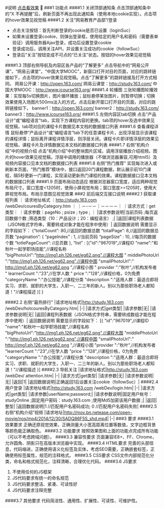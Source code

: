 #说明
[点击看效果](http://stephen-sun7.github.io)

###1	功能点
####1.1	关闭顶部通知条
点击顶部通知条中的“X 不再提醒”后，刷新页面不再出现此通知条（使用本地cookie实现）。点击项的hover效果见视觉稿
####1.2	关注“网易教育产品部”/登录

* 点击关注按钮：首先判断登录的cookie是否已设置（loginSuc）
* 如果未设置登录cookie，则弹出登录框，使用给定的用户名和密码（需要表单验证）调用服务器Ajax登录，成功后设置登录cookie
* 登录成功后，调用关注API，并设置关注成功的cookie（followSuc）
* 登录后“关注”按钮变成不可点的“已关注”状态。按钮的hover效果见视觉稿

####1.3	顶部右侧导航及内容区各产品的“了解更多”
点击导航中的“网易公开课”，“网易云课堂”，“中国大学MOOC”，新窗口打开对目的页面，对应的跳转链接如下，点击项的hover效果见视觉稿。点击“了解更多”的跳转链接及打开方式相同。
网易公开课：http://open.163.com/
网易云课堂：http://study.163.com/
中国大学MOOC：http://www.icourse163.org/
####1.4	轮播图
三张轮播图轮播效果：实现每5s切换图片，图片循环播放；鼠标悬停某张图片，则暂停切换；切换效果使用入场图片500ms淡入的方式。点击后新开窗口打开目的页面，对应的跳转链接如下，
banner1：http://open.163.com/
banner2：http://study.163.com/
banner3：http://www.icourse163.org/
####1.5	左侧内容区tab切换
点击“产品设计”或“编程语言”tab，实现下方课程内容的更换。tab项的hover及选中效果见视觉稿，tab项对应的课程卡片数据见本文档的数据接口列表
####1.6	查看课程详情
鼠标悬停“产品设计”或“编程语言”tab下的任意课程卡片，出现浮层显示该课程的课程详情；鼠标离开课程详情浮层，则浮层关闭。课程卡片即详情浮层的效果见视觉稿，课程卡片及详情数据见本文档的数据接口列表
####1.7	右侧“机构介绍”中的视频介绍
点击“机构介绍”中的整块图片区域，调用浮层播放介绍视频。图片的hover效果见视觉稿，浮层中调用的播放器（不做浏览器兼容,可用html5）及视频内容接口见本文档的数据接口列表
####1.8	右侧“热门推荐”
实现每次进入或刷新本页面，“热门推荐”模块中，接口返回20门课程数据，默认展示前10门课程，隔5秒更新一门课程，实现滚动更新热门课程的效果。课程数据接口见本文档的数据接口列表
####1.9	页面布局动态适应
根据浏览器窗口宽度，适应两种视觉布局尺寸。窗口宽度<1205时，使用小屏视觉布局；窗口宽度>=1205时，使用大屏视觉布局。布局示意图见视觉效果
###2	前后端交互接口说明
####2.1	获取课程列表
｜ 请求地址格式 ｜http://study.163.com /webDev/couresByCategory.htm ｜
｜－-－－｜－－－－｜
｜请求方式｜get类型｜
｜请求参数｜pageNo ; psize ; type ; ｜
|请求参数说明|当前页码 ;每页返回数据个数 ;筛选类型（10：产品设计；20：编程语言） ;|
|返回|课程列表数据（JSON格式字符串，需要转成对象才能在程序中使用）|
返回数据说明
 需要显示的字段如下：
 {“totalCount”: 80,//返回的数据总数
 “totalPage”: 8,//返回的数据总页数 
 “pagination”: {
“pageIndex” : 1, //当前页码
“pageSize” : 10, //每页的数据个数
“totlePageCount”: //总页数
             },
 “list” : [{"id":"967019",//课程ID
 "name":"和秋叶一起学职场技能",//课程名称
 "bigPhotoUrl":"http://img1.ph.126.net/eg62.png",//课程大图
 " middlePhotoUrl ":"http://img1.ph.126.net/eg62.png",//课程中图
 "smallPhotoUrl":" http://img1.ph.126.net/eg62.png ",//课程小图
 " provider ":"秋叶",//机构发布者
 " learnerCount ":"23",//在学人数
 " price ":"128",//课程价格，0为免费
 "categoryName ":"办公技能",//课程分类
 "description ":"适用人群：最适合即将实习、求职、就职的大学生，入职一、二三年的新人。别以为那些职场老人都知道！"//课程描述
}]
}
 

####2.2	右侧“最热排行”
|请求地址格式|http://study.163.com /webDev/hotcouresByCategory.htm|
|-|
|请求方式|get类型|
|请求参数|无|
|请求参数说明|无|
|返回|课程列表数据（JSON格式字符串，需要转成数组才能在程序中使用）|
返回数据说明
需要显示的字段如下：
[{
   "id":"967019",//课程ID
 "name":"和秋叶一起学职场技能",//课程名称
 "bigPhotoUrl":"http://img1.ph.126.net/eg62.png",//课程大图
 "middlePhotoUrl ":"http://img1.ph.126.net/eg62.png",//课程中图
 "smallPhotoUrl":" http://img1.ph.126.net/eg62.png ",//课程小图
 "provider ":"秋叶",//机构发布者
 "learnerCount ":"23",//在学人数
 "price ":"128",//课程价格，0为免费
 "categoryName ":"办公技能",//课程分类
 "description ":"适用人群：最适合即将实习、求职、就职的大学生，入职一、二三年的新人。别以为那些职场老人都知道！"//课程描述
}]
####2.3	导航关注
|请求地址格式|http://study.163.com /webDev/ attention.htm|
|-|
|请求方式|get类型|
|请求参数|无|
|请求参数说明|无|
|返回|1|
|返回数据说明|正确返回1后设置关注cookie（followSuc）|
####2.4	用户登录
|请求地址格式|http://study.163.com /webDev/login.htm|
|-|
|请求方式|get类型|
|请求参数|userName;password;|
|请求参数说明|固定用户帐号：studyOnline ;固定用户密码：study.163.com ;使用Md5加密该用户数据 ;|
|返回|整型|
|返回数据说明|1  //匹配用户名密码成功; 0  //匹配用户名密码失败|
####2.5	右侧“机构介绍”视频
|请求地址|http://mov.bn.netease.com/open-movie/nos/mp4/2014/12/30/SADQ86F5S_shd.mp4|
|-|
###3 要求
####3.1	效果要求
正确还原视觉效果，正确测量大小宽高距离位置等数值，文字边框背景等颜色能正确取色。
####3.2	功能要求
按照效果图和上面的功能点完成所有功能（可以不考虑跨域问题）。
####3.3	兼容性要求
页面兼容IE8+、FF、Chrome，允许圆角、阴影只在高版本浏览器中实现。
####3.4	HTML要求
完善的头部信息，代码缩进，正确使用语义化标签及实体，考虑SEO需要，正确嵌套标签，正确使用标签属性，规范的注释格式。
####3.5	CSS要求
CSS文件内部规范化分类，命名和格式规范化，注释清晰，合理优化代码。
####3.6	JS要求
1.	不使用任何的JS框架
2.	JS代码要求有统一的命名规范
3.	JS代码要求整洁、紧凑、可读性好 
4.	JS代码要求注释完整

####3.7	其他要求
代码简洁性、通用性、扩展性、可读性、可维护性。
